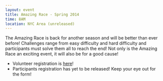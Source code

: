 ```yaml
---
layout: event
title: Amazing Race - Spring 2014
time: 8AM
location: NYC Area (unreleased)
---
```

The Amazing Race is back for another season and will be better than ever before! Challenges range from easy difficulty and hard difficulty and participants must solve them all to reach the end! Not only is the Amazing Race an exciting event, it will also be for a good cause!

- Volunteer registration is [here](https://docs.google.com/forms/d/1BqdIP4D9Pw-cB5Fi3lFxlYWcBfdT1H5rAs2Iv4HYfTQ/viewform)!
- Participants registration has yet to be released! Keep your eye out for the form!

